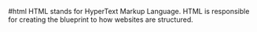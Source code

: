 #html
HTML stands for HyperText Markup Language.
HTML is responsible for creating the blueprint to how websites are structured.

